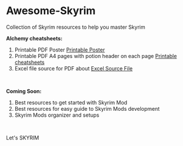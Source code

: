 # Awesome-Skyrim
Collection of Skyrim resources to help you master Skyrim

**Alchemy cheatsheets:**
1. Printable PDF Poster [Printable Poster](../blob/main/AlchemyDocs/Skyrim%20Alchemy%20Poster.pdf)
2. Printable PDF A4 pages with potion header on each page [Printable cheatsheets](../blob/main/AlchemyDocs/Skyrim%20Alchemy%20Printout.pdf)
3. Excel file source for PDF about [Excel Source File](../blob/main/AlchemyDocs/Skyrim%20Alchemy.xlsx)
<BR/>


**Coming Soon:**
1. Best resources to get started with Skyrim Mod
2. Best resources for easy guide to Skyrim Mods development
3. Skyrim Mods organizer and setups
<BR/>


Let's SKYRIM